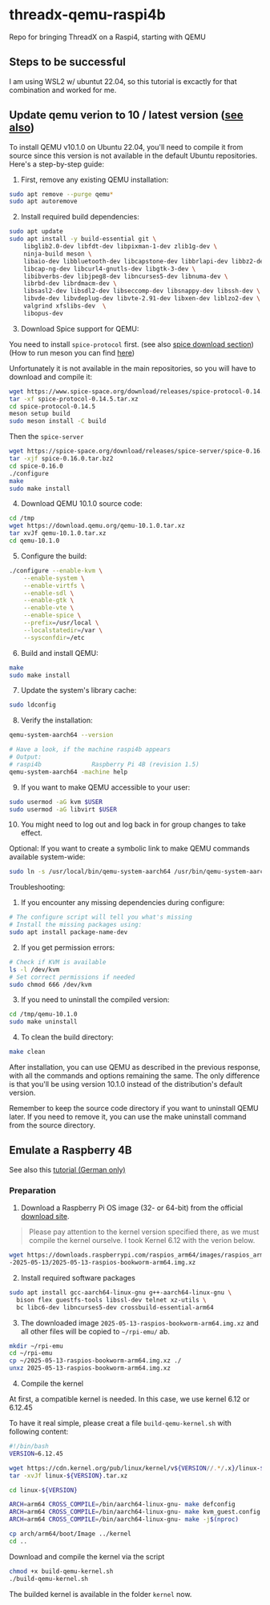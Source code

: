 # threadx-qemu-raspi4b

Repo for bringing ThreadX on a Raspi4, starting with QEMU

## Steps to be successful

I am using WSL2 w/ ubuntut 22.04, so this tutorial is excactly for that combination and worked for me.

## Update qemu verion to 10 / latest version  ([see also](https://www.qemu.org/download/))

To install QEMU v10.1.0 on Ubuntu 22.04, you'll need to compile it from source since this version is not available in the default Ubuntu repositories. Here's a step-by-step guide:

1. First, remove any existing QEMU installation:
```bash
sudo apt remove --purge qemu*
sudo apt autoremove
```

2. Install required build dependencies:
```bash
sudo apt update
sudo apt install -y build-essential git \
    libglib2.0-dev libfdt-dev libpixman-1-dev zlib1g-dev \
    ninja-build meson \
    libaio-dev libbluetooth-dev libcapstone-dev libbrlapi-dev libbz2-dev \
    libcap-ng-dev libcurl4-gnutls-dev libgtk-3-dev \
    libibverbs-dev libjpeg8-dev libncurses5-dev libnuma-dev \
    librbd-dev librdmacm-dev \
    libsasl2-dev libsdl2-dev libseccomp-dev libsnappy-dev libssh-dev \
    libvde-dev libvdeplug-dev libvte-2.91-dev libxen-dev liblzo2-dev \
    valgrind xfslibs-dev  \
    libopus-dev
```

3. Download Spice support for QEMU:

You need to install `spice-protocol` first. (see also [spice download section](https://www.spice-space.org/download.html))  
(How to run meson you can find [here](https://mesonbuild.com/Running-Meson.html ))

Unfortunately it is not available in the main repositories, so you will have to download and compile it:
```bash
wget https://www.spice-space.org/download/releases/spice-protocol-0.14.5.tar.xz
tar -xf spice-protocol-0.14.5.tar.xz
cd spice-protocol-0.14.5
meson setup build
sudo meson install -C build
```

Then the `spice-server`

```bash
wget https://spice-space.org/download/releases/spice-server/spice-0.16.0.tar.bz2
tar -xjf spice-0.16.0.tar.bz2
cd spice-0.16.0
./configure
make
sudo make install
```
4. Download QEMU 10.1.0 source code:

```bash
cd /tmp
wget https://download.qemu.org/qemu-10.1.0.tar.xz
tar xvJf qemu-10.1.0.tar.xz
cd qemu-10.1.0
```

5. Configure the build:
```bash
./configure --enable-kvm \
    --enable-system \
    --enable-virtfs \
    --enable-sdl \
    --enable-gtk \
    --enable-vte \
    --enable-spice \
    --prefix=/usr/local \
    --localstatedir=/var \
    --sysconfdir=/etc
```

6. Build and install QEMU:
```bash
make
sudo make install
```

7. Update the system's library cache:
```bash
sudo ldconfig
```

8. Verify the installation:
```bash
qemu-system-aarch64 --version

# Have a look, if the machine raspi4b appears
# Output: 
# raspi4b              Raspberry Pi 4B (revision 1.5)
qemu-system-aarch64 -machine help
```

9. If you want to make QEMU accessible to your user:
```bash
sudo usermod -aG kvm $USER
sudo usermod -aG libvirt $USER
```

10. You might need to log out and log back in for group changes to take effect.

Optional: If you want to create a symbolic link to make QEMU commands available system-wide:
```bash
sudo ln -s /usr/local/bin/qemu-system-aarch64 /usr/bin/qemu-system-aarch64
```

Troubleshooting:
1. If you encounter any missing dependencies during configure:
```bash
# The configure script will tell you what's missing
# Install the missing packages using:
sudo apt install package-name-dev
```

2. If you get permission errors:
```bash
# Check if KVM is available
ls -l /dev/kvm
# Set correct permissions if needed
sudo chmod 666 /dev/kvm
```

3. If you need to uninstall the compiled version:
```bash
cd /tmp/qemu-10.1.0
sudo make uninstall
```

4. To clean the build directory:
```bash
make clean
```

After installation, you can use QEMU as described in the previous response, with all the commands and options remaining the same. The only difference is that you'll be using version 10.1.0 instead of the distribution's default version.

Remember to keep the source code directory if you want to uninstall QEMU later. If you need to remove it, you can use the make uninstall command from the source directory.

## Emulate a Raspberry 4B

See also this [tutorial (German only)](https://crycode.de/raspberry-pi-4-emulieren-mit-qemu/
)
### Preparation

1. Download a Raspberry Pi OS image (32- or 64-bit) from the official [download site](https://www.raspberrypi.com/software/operating-systems/).

> Please pay attention to the kernel version specified there, as we must compile the kernel ourselve.
I took Kernel 6.12 with the verion below.

```bash
wget https://downloads.raspberrypi.com/raspios_arm64/images/raspios_arm64
-2025-05-13/2025-05-13-raspios-bookworm-arm64.img.xz
```

2. Install required software packages

```bash
sudo apt install gcc-aarch64-linux-gnu g++-aarch64-linux-gnu \
  bison flex guestfs-tools libssl-dev telnet xz-utils \
  bc libc6-dev libncurses5-dev crossbuild-essential-arm64
```

3. The downloaded image `2025-05-13-raspios-bookworm-arm64.img.xz` and all other files will be copied to `~/rpi-emu/` ab.
```bash
mkdir ~/rpi-emu
cd ~/rpi-emu
cp ~/2025-05-13-raspios-bookworm-arm64.img.xz ./
unxz 2025-05-13-raspios-bookworm-arm64.img.xz
```

4. Compile the kernel

At first, a compatible kernel is needed. In this case, we use kernel 6.12 or 6.12.45

To have it real simple, please creat a file `build-qemu-kernel.sh` with following content:

```bash
#!/bin/bash
VERSION=6.12.45

wget https://cdn.kernel.org/pub/linux/kernel/v${VERSION//.*/.x}/linux-${VERSION}.tar.xz
tar -xvJf linux-${VERSION}.tar.xz

cd linux-${VERSION}

ARCH=arm64 CROSS_COMPILE=/bin/aarch64-linux-gnu- make defconfig
ARCH=arm64 CROSS_COMPILE=/bin/aarch64-linux-gnu- make kvm_guest.config
ARCH=arm64 CROSS_COMPILE=/bin/aarch64-linux-gnu- make -j$(nproc)

cp arch/arm64/boot/Image ../kernel
cd ..
```

Download and compile the kernel via the script
```bash
chmod +x build-qemu-kernel.sh
./build-qemu-kernel.sh
```

The builded kernel is available in the folder `kernel` now.


```bash

```